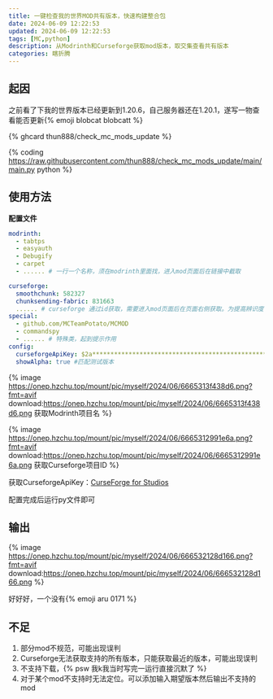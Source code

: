 ```yaml
---
title: 一键检查我的世界MOD共有版本，快速构建整合包
date: 2024-06-09 12:22:53
updated: 2024-06-09 12:22:53
tags: [MC,python]
description: 从Modrinth和Curseforge获取mod版本，取交集查看共有版本
categories: 瞎折腾
---
```


## 起因

之前看了下我的世界版本已经更新到1.20.6，自己服务器还在1.20.1，遂写一物查看能否更新{% emoji blobcat blobcatt %}

{% ghcard thun888/check_mc_mods_update %}

{% coding https://raw.githubusercontent.com/thun888/check_mc_mods_update/main/main.py python %}

## 使用方法

**配置文件**

```yaml
modrinth:
  - tabtps
  - easyauth
  - Debugify
  - carpet
  - ...... # 一行一个名称，须在modrinth里面找，进入mod页面后在链接中截取

curseforge:
  smoothchunk: 582327
  chunksending-fabric: 831663 
  ...... # curseforge 通过id获取，需要进入mod页面后在页面右侧获取。为提高辨识度，采用kv形式
special:
  - github.com/MCTeamPotato/MCMOD
  - commandspy
  - ...... # 特殊类，起到提示作用
config:
  curseforgeApiKey: $2a****************************************************Kv6sq
  showAlpha: true #匹配测试版本 
```

{% image https://onep.hzchu.top/mount/pic/myself/2024/06/6665313f438d6.png?fmt=avif download:https://onep.hzchu.top/mount/pic/myself/2024/06/6665313f438d6.png 获取Modrinth项目名 %}

{% image https://onep.hzchu.top/mount/pic/myself/2024/06/6665312991e6a.png?fmt=avif download:https://onep.hzchu.top/mount/pic/myself/2024/06/6665312991e6a.png 获取Curseforge项目ID %}

获取CurseforgeApiKey：[CurseForge for Studios](https://console.curseforge.com/?#/api-keys)

配置完成后运行py文件即可

## 输出

{% image https://onep.hzchu.top/mount/pic/myself/2024/06/666532128d166.png?fmt=avif download:https://onep.hzchu.top/mount/pic/myself/2024/06/666532128d166.png %}

好好好，一个没有{% emoji aru 0171 %}

## 不足

1. 部分mod不规范，可能出现误判
2. Curseforge无法获取支持的所有版本，只能获取最近的版本，可能出现误判
3. 不支持下载，{% psw 我k我当时写完一运行直接沉默了 %}
4. 对于某个mod不支持时无法定位。可以添加输入期望版本然后输出不支持的mod
